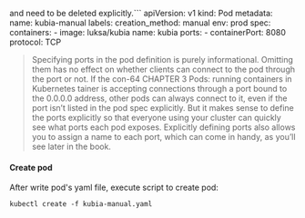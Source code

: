 and need to be deleted explicitly.```
apiVersion: v1
kind: Pod
metadata:
	name: kubia-manual
	labels:
		creation_method: manual
		env: prod
spec:
	containers:
	- image: luksa/kubia
	  name: kubia
	  ports:
      - containerPort: 8080
	    protocol: TCP


>Specifying ports in the pod definition is purely informational. Omitting them has no effect on whether clients can connect to the pod through the port or not. If the con-64 CHAPTER 3 Pods: running containers in Kubernetes tainer is accepting connections through a port bound to the 0.0.0.0 address, other pods can always connect to it, even if the port isn’t listed in the pod spec explicitly. But it makes sense to define the ports explicitly so that everyone using your cluster can quickly see what ports each pod exposes. Explicitly defining ports also allows you to assign a name to each port, which can come in handy, as you’ll see later in the book.


#### Create pod
After write pod's yaml file, execute script to create pod:
```
kubectl create -f kubia-manual.yaml
```

